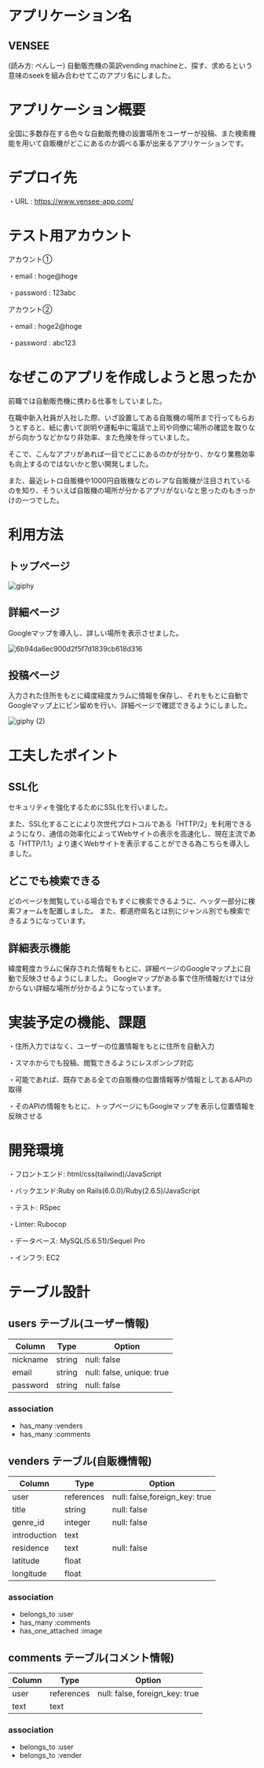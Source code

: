 # アプリケーション名
## VENSEE
(読み方: べんしー)
自動販売機の英訳vending machineと、探す、求めるという意味のseekを組み合わせてこのアプリ名にしました。

# アプリケーション概要
全国に多数存在する色々な自動販売機の設置場所をユーザーが投稿、また検索機能を用いて自販機がどこにあるのか調べる事が出来るアプリケーションです。

# デプロイ先　
・URL : https://www.vensee-app.com/

# テスト用アカウント
アカウント①

・email : hoge@hoge

・password : 123abc

アカウント②

・email : hoge2@hoge

・password : abc123

# なぜこのアプリを作成しようと思ったか

前職では自動販売機に携わる仕事をしていました。

在職中新入社員が入社した際、いざ設置してある自販機の場所まで行ってもらおうとすると、紙に書いて説明や運転中に電話で上司や同僚に場所の確認を取りながら向かうなどかなり非効率、また危険を伴っていました。

そこで、こんなアプリがあれば一目でどこにあるのかが分かり、かなり業務効率も向上するのではないかと思い開発しました。

また、最近レトロ自販機や1000円自販機などのレアな自販機が注目されているのを知り、そういえば自販機の場所が分かるアプリがないなと思ったのもきっかけの一つでした。

# 利用方法

## トップページ

![giphy](https://user-images.githubusercontent.com/87076111/144804765-4a4c061f-0c93-4ad8-ab46-260ee5f6f73a.gif)

## 詳細ページ

Googleマップを導入し、詳しい場所を表示させました。

![6b94da6ec900d2f5f7d1839cb618d316](https://user-images.githubusercontent.com/87076111/144805896-3bc7bb7a-60ff-4ffc-b50d-2d28789409db.gif)

## 投稿ページ

入力された住所をもとに緯度経度カラムに情報を保存し、それをもとに自動でGoogleマップ上にピン留めを行い、詳細ページで確認できるようにしました。

![giphy (2)](https://user-images.githubusercontent.com/87076111/144806652-75120974-cd84-4eab-acab-112a7dc53dc4.gif)

# 工夫したポイント

## SSL化
セキュリティを強化するためにSSL化を行いました。

また、SSL化することにより次世代プロトコルである「HTTP/2」を利用できるようになり、通信の効率化によってWebサイトの表示を高速化し、現在主流である「HTTP/1.1」より速くWebサイトを表示することができる為こちらを導入しました。

## どこでも検索できる
どのページを閲覧している場合でもすぐに検索できるように、ヘッダー部分に検索フォームを配置しました。
また、都道府県名とは別にジャンル別でも検索できるようになっています。

## 詳細表示機能
緯度軽度カラムに保存された情報をもとに、詳細ページのGoogleマップ上に自動で反映させるようにしました。
Googleマップがある事で住所情報だけでは分からない詳細な場所が分かるようになっています。

# 実装予定の機能、課題

・住所入力ではなく、ユーザーの位置情報をもとに住所を自動入力

・スマホからでも投稿、閲覧できるようにレスポンシブ対応

・可能であれば、既存である全ての自販機の位置情報等が情報としてあるAPIの取得

・そのAPIの情報をもとに、トップページにもGoogleマップを表示し位置情報を反映させる
# 開発環境
・フロントエンド: html/css(tailwind)/JavaScript

・バックエンド:Ruby on Rails(6.0.0)/Ruby(2.6.5)/JavaScript

・テスト: RSpec

・Linter: Rubocop

・データベース: MySQL(5.6.51)/Sequel Pro

・インフラ: EC2
# テーブル設計

## users テーブル(ユーザー情報)

| Column        | Type    | Option
|---------------|---------|---------------
| nickname      | string  | null: false
| email         | string  | null: false, unique: true
| password      | string  | null: false

### association
- has_many :venders
- has_many :comments

## venders テーブル(自販機情報)

| Column       | Type       |  Option
|--------------|------------|-----------
| user         | references | null: false,foreign_key: true
| title        | string     | null: false
| genre_id     | integer    | null: false
| introduction | text       | 
| residence    | text       | null: false
| latitude     | float      | 
| longitude    | float      | 
### association
- belongs_to :user
- has_many :comments
- has_one_attached :image

## comments テーブル(コメント情報)

| Column |  Type      |  Option 
|--------|------------|-------------------------------
| user   | references | null: false, foreign_key: true
| text   | text       | 

### association
- belongs_to :user
- belongs_to :vender